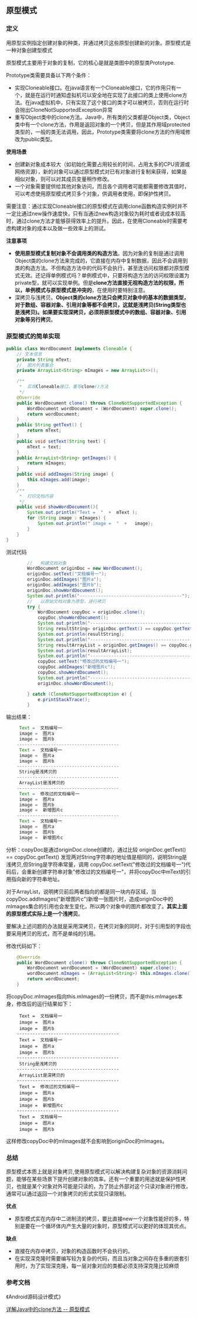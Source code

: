 ## 原型模式
### 定义
用原型实例指定创建对象的种类，并通过拷贝这些原型创建新的对象。原型模式是一种对象创建型模式

原型模式主要用于对象的复制，它的核心是就是类图中的原型类Prototype.

Prototype类需要具备以下两个条件：
 - 实现Cloneable接口。在java语言有一个Cloneable接口，它的作用只有一个，就是在运行时通知虚拟机可以安全地在实现了此接口的类上使用clone方法。在java虚拟机中，只有实现了这个接口的类才可以被拷贝，否则在运行时会抛出CloneNotSupportedException异常
 - 重写Object类中的clone方法。Java中，所有类的父类都是Object类，Object类中有一个clone方法，作用是返回对象的一个拷贝，但是其作用域protected类型的，一般的类无法调用，因此，Prototype类需要将clone方法的作用域修改为public类型。

**使用场景**

- 创建新对象成本较大（如初始化需要占用较长的时间，占用太多的CPU资源或网络资源），新的对象可以通过原型模式对已有对象进行复制来获得，如果是相似对象，则可以对其成员变量稍作修改。
- 一个对象需要提供给其他对象访问，而且各个调用者可能都需要修改其值时，可以考虑使用原型模式拷贝多个对象，供调用者使用，即保护性拷贝。

需要注意：通过实现Cloneable接口的原型模式在调用clone函数构造实例时并不一定比通过new操作速度快，只有当通过new构造对象较为耗时或者说成本较高时，通过clone方法才能够获得效率上的提升。因此，在使用Cloneable时需要考虑构建对象的成本以及做一些效率上的测试。

**注意事项**
 - **使用原型模式复制对象不会调用类的构造方法**。因为对象的复制是通过调用Object类的clone方法来完成的，它直接在内存中复制数据，因此不会调用到类的构造方法。不但构造方法中的代码不会执行，甚至连访问权限都对原型模式无效。还记得单例模式吗？单例模式中，只要将构造方法的访问权限设置为private型，就可以实现单例。但是**clone方法直接无视构造方法的权限，所以，单例模式与原型模式是冲突的**，在使用时要特别注意。
 - 深拷贝与浅拷贝。**Object类的clone方法只会拷贝对象中的基本的数据类型，对于数组、容器对象、引用对象等都不会拷贝，这就是浅拷贝(String类型也是浅拷贝)。如果要实现深拷贝，必须将原型模式中的数组、容器对象、引用对象等另行拷贝**。

### 原型模式的简单实现

```java
public class WordDocument implements Cloneable {
    // 文本信息
    private String mText;
    //  图片列表集合
    private ArrayList<String> mImages = new ArrayList<>();

    /**
     *  实现Cloneable接口，重写clone()方法
     */
    @Override
    public WordDocument clone() throws CloneNotSupportedException {
        WordDocument wordDocument = (WordDocument) super.clone();
        return wordDocument;
    }
    public String getText() {
        return mText;
    }
    public void setText(String text) {
        mText = text;
    }
    public ArrayList<String> getImages() {
        return mImages;
    }
    public void addImages(String image) {
        this.mImages.add(image);
    }
    /**
     *  打印文档内容
     */
    public void showWordDocument(){
        System.out.println("Text =  "  +  mText );
        for (String image : mImages) {
            System.out.println(" image =  "  +   image);
        }
    }
}
```
测试代码

```java
        //   构建文档对象
        WordDocument originDoc = new WordDocument();
        originDoc.setText("文档编号一");
        originDoc.addImages("图片a");
        originDoc.addImages("图片b");
        originDoc.showWordDocument();
        System.out.println("---------------------------------------");
        //   以原始文档对象为原型，进行拷贝
        try {
            WordDocument copyDoc = originDoc.clone();
            copyDoc.showWordDocument();
            System.out.println("---------------------------------------");
            String resultString= originDoc.getText() == copyDoc.getText() ? "String是浅拷贝的" : "String是深拷贝的";
            System.out.println(resultString);
            System.out.println("---------------------------------------");
            String resultArrayList = originDoc.getImages() == copyDoc.getImages() ? "ArrayList是浅拷贝的" : "ArrayList是深拷贝的";
            System.out.println(resultArrayList);
            System.out.println("---------------------------------------");
            copyDoc.setText("修改过的文档编号一");
            copyDoc.addImages("新增图片c");
            copyDoc.showWordDocument();
            System.out.println("---------------------------------------");
            originDoc.showWordDocument();

        } catch (CloneNotSupportedException e) {
            e.printStackTrace();
        }

```
输出结果：

``` java
     Text =  文档编号一
     image =  图片a
     image =  图片b
    ---------------------------------------
     Text =  文档编号一
     image =  图片a
     image =  图片b
    ---------------------------------------
     String是浅拷贝的
    ---------------------------------------
     ArrayList是浅拷贝的
    ---------------------------------------
     Text =  修改过的文档编号一
     image =  图片a
     image =  图片b
     image =  新增图片c
    ---------------------------------------
     Text =  文档编号一
     image =  图片a
     image =  图片b
     image =  新增图片c


```

分析：copyDoc是通过originDoc.clone创建的，通过比较 originDoc.getText() == copyDoc.getText() 发现两对String字符串的地址值是相同的，说明String是浅拷贝,但String是字符串常量，调用 copyDoc.setText("修改过的文档编号一")代码后，会重新创建字符串对象"修改过的文档编号一"，并将copyDoc中mText的引用指向新的字符串地址。

对于ArrayList，说明拷贝前后两者指向的都是同一块内存区域，当copyDoc.addImages("新增图片c")新增一张图片时，造成originDoc中的mImages集合的引用也会发生变化，所以两个对象中的图片都改变了。**其实上面的原型模式实际上是一个浅拷贝**。

要解决上述问题的办法就是采用深拷贝，在拷贝对象的同时，对于引用型的字段也要采用拷贝的形式，而不是单纯的引用。

修改代码如下：

```java
    @Override
    public WordDocument clone() throws CloneNotSupportedException {
        WordDocument wordDocument = (WordDocument) super.clone();
        wordDocument.mImages = (ArrayList<String>) this.mImages.clone();
        return wordDocument;
    }
```
将copyDoc.mImages指向this.mImages的一份拷贝，而不是this.mImages本身，修改后的运行结果如下：
```
     Text =  文档编号一
     image =  图片a
     image =  图片b
    ---------------------------------------
     Text =  文档编号一
     image =  图片a
     image =  图片b
    ---------------------------------------
     String是浅拷贝的
    ---------------------------------------
     ArrayList是深拷贝的
    ---------------------------------------
     Text =  修改过的文档编号一
     image =  图片a
     image =  图片b
     image =  新增图片c
    ---------------------------------------
     Text =  文档编号一
     image =  图片a
     image =  图片b

```
这样修改copyDoc中的mImages就不会影响到originDoc的mImages。

### 总结

原型模式本质上就是对象拷贝,使用原型模式可以解决构建复杂对象的资源消耗问题，能够在某些场景下提升创建对象的效率。还有一个重要的用途就是保护性拷贝，也就是某个对象对外可能是只读的，为了防止外部对这个只读对象进行修改，通常可以通过返回一个对象拷贝的形式实现只读限制。

**优点**

 - 原型模式实在内存中二进制流的拷贝，要比直接new一个对象性能好的多，特别是要在一个循环体内产生大量的对象时，原型模式可以更好的体现其优点。

**缺点**

 - 直接在内存中拷贝，对象的构造函数时不会执行的。
 - 在实现深克隆时需要编写较为复杂的代码，而且当对象之间存在多重的嵌套引用时，为了实现深克隆，每一层对象对应的类都必须支持深克隆比较麻烦

### 参考文档

 《Android源码设计模式》

[详解Java中的clone方法 -- 原型模式](https://blog.csdn.net/zhangjg_blog/article/details/18369201)





